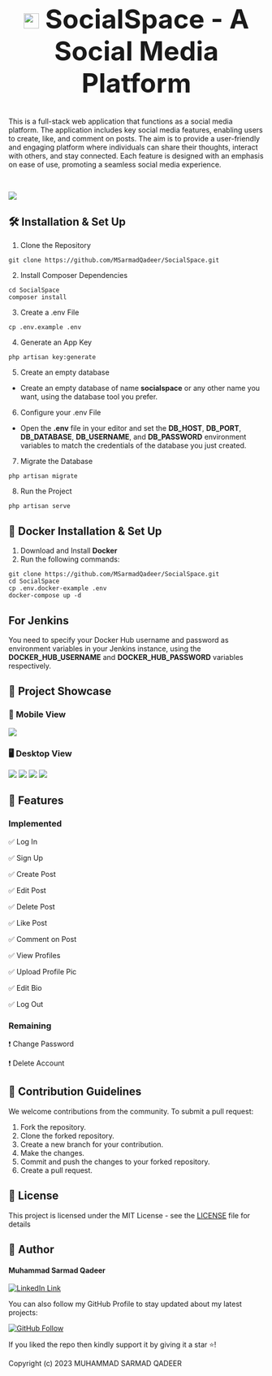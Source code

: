 <h1 align="center" style="font-size: 52px;" ><img height=30 src="./images-for-README/dove.png"> SocialSpace - A Social Media Platform</h1>

This is a full-stack web application that functions as a social media platform. The application includes key social media features, enabling users to create, like, and comment on posts. The aim is to provide a user-friendly and engaging platform where individuals can share their thoughts, interact with others, and stay connected. Each feature is designed with an emphasis on ease of use, promoting a seamless social media experience.

<br/>

![](./images-for-README/SocialSpace-banner.png)

## 🛠 Installation & Set Up

1. Clone the Repository

```shell
git clone https://github.com/MSarmadQadeer/SocialSpace.git
```

2. Install Composer Dependencies

```shell
cd SocialSpace
composer install
```

3. Create a .env File

```shell
cp .env.example .env
```

4. Generate an App Key

```shell
php artisan key:generate
```

5. Create an empty database

-   Create an empty database of name **socialspace** or any other name you want, using the database tool you prefer.

6. Configure your .env File

-   Open the **.env** file in your editor and set the **DB_HOST**, **DB_PORT**, **DB_DATABASE**, **DB_USERNAME**, and **DB_PASSWORD** environment variables to match the credentials of the database you just created.

7. Migrate the Database

```shell
php artisan migrate
```

8. Run the Project

```shell
php artisan serve
```

## :whale: Docker Installation & Set Up

1. Download and Install **Docker**
2. Run the following commands:

```shell
git clone https://github.com/MSarmadQadeer/SocialSpace.git
cd SocialSpace
cp .env.docker-example .env
docker-compose up -d
```

## For Jenkins

You need to specify your Docker Hub username and password as environment variables in your Jenkins instance, using the **DOCKER_HUB_USERNAME** and **DOCKER_HUB_PASSWORD** variables respectively.

## :camera_flash: Project Showcase

### 📱 Mobile View

![](./images-for-README/mobile/mobile-showcase.png)

### 🖥 Desktop View

![](./images-for-README/desktop/upload-profile-pic.png)
![](./images-for-README/desktop/profile.png)
![](./images-for-README/desktop/home.png)
![](./images-for-README/desktop/create-post.png)

## 🎯 Features

### Implemented

✅ Log In

✅ Sign Up

✅ Create Post

✅ Edit Post

✅ Delete Post

✅ Like Post

✅ Comment on Post

✅ View Profiles

✅ Upload Profile Pic

✅ Edit Bio

✅ Log Out

### Remaining

❗ Change Password

❗ Delete Account

## 🙌 Contribution Guidelines

We welcome contributions from the community. To submit a pull request:

1. Fork the repository.
2. Clone the forked repository.
3. Create a new branch for your contribution.
4. Make the changes.
5. Commit and push the changes to your forked repository.
6. Create a pull request.

## 🔑 License

This project is licensed under the MIT License - see the [LICENSE](LICENSE.md) file for details

## 🧑 Author

#### Muhammad Sarmad Qadeer

[![LinkedIn Link](https://img.shields.io/badge/Connect-Sarmad-blue.svg?logo=linkedin&longCache=true&style=social&label=Connect)](https://www.linkedin.com/in/msarmadqadeer/)

You can also follow my GitHub Profile to stay updated about my latest projects:

[![GitHub Follow](https://img.shields.io/badge/Connect-Sarmad-blue.svg?logo=Github&longCache=true&style=social&label=Follow)](https://github.com/MSarmadQadeer)

If you liked the repo then kindly support it by giving it a star ⭐!

Copyright (c) 2023 MUHAMMAD SARMAD QADEER
